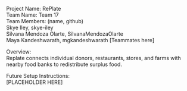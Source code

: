 Project Name: RePlate  
Team Name: Team 17  
Team Members: (name, github)  
Skye Iley, skye-iley  
Silvana Mendoza Olarte, SilvanaMendozaOlarte  
Maya Kandeshwarath, mgkandeshwarath
[Teammates here]  


Overview:  
Replate connects individual donors, restaurants, stores, and farms with nearby food banks to redistribute surplus food. 

Future Setup Instructions:  
[PLACEHOLDER HERE]
